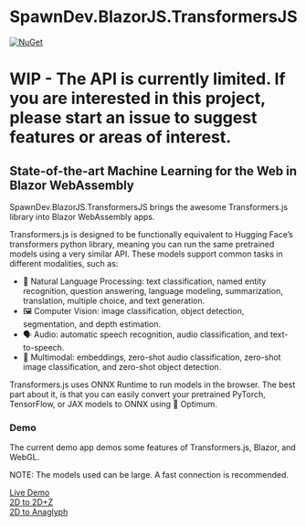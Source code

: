 ﻿# SpawnDev.BlazorJS.TransformersJS
[![NuGet](https://img.shields.io/nuget/dt/SpawnDev.BlazorJS.TransformersJS.svg?label=SpawnDev.BlazorJS.TransformersJS)](https://www.nuget.org/packages/SpawnDev.BlazorJS.TransformersJS) 

# WIP - The API is currently limited. If you are interested in this project, please start an issue to suggest features or areas of interest.

## State-of-the-art Machine Learning for the Web in Blazor WebAssembly
SpawnDev.BlazorJS.TransformersJS brings the awesome Transformers.js library into Blazor WebAssembly apps.

Transformers.js is designed to be functionally equivalent to Hugging Face’s transformers python library, meaning you can run the same pretrained models using a very similar API. These models support common tasks in different modalities, such as:

- 📝 Natural Language Processing: text classification, named entity recognition, question answering, language modeling, summarization, translation, multiple choice, and text generation.  
- 🖼️ Computer Vision: image classification, object detection, segmentation, and depth estimation.  
- 🗣️ Audio: automatic speech recognition, audio classification, and text-to-speech.  
- 🐙 Multimodal: embeddings, zero-shot audio classification, zero-shot image classification, and zero-shot object detection.  

Transformers.js uses ONNX Runtime to run models in the browser. The best part about it, is that you can easily convert your pretrained PyTorch, TensorFlow, or JAX models to ONNX using 🤗 Optimum.

### Demo
The current demo app demos some features of Transformers.js, Blazor, and WebGL.

NOTE: The models used can be large. A fast connection is recommended.  

[Live Demo](https://lostbeard.github.io/SpawnDev.BlazorJS.TransformersJS)  
[2D to 2D+Z](https://lostbeard.github.io/SpawnDev.BlazorJS.TransformersJS)  
[2D to Anaglyph](https://lostbeard.github.io/SpawnDev.BlazorJS.TransformersJS/AnaglyphImageDemo)  
